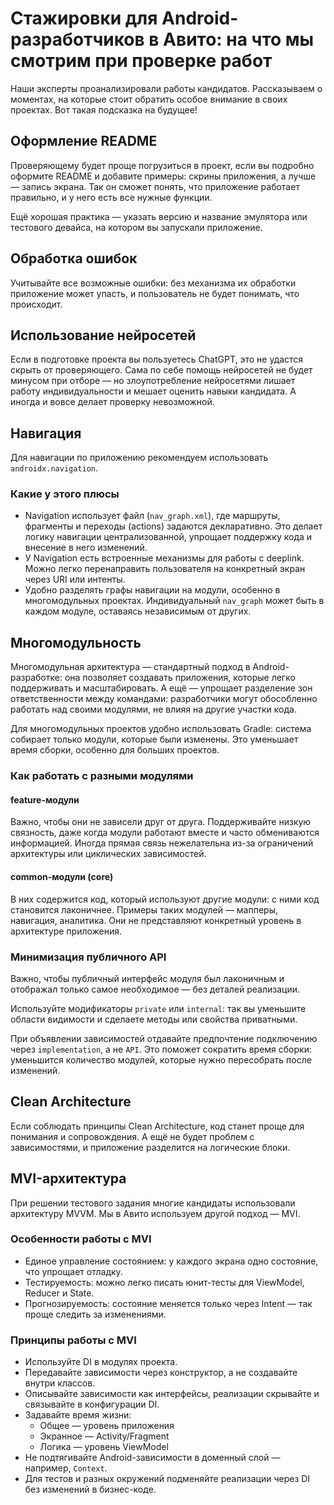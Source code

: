# Стажировки для Android-разработчиков в Авито: на что мы смотрим при проверке работ

Наши эксперты проанализировали работы кандидатов. Рассказываем о моментах, на которые стоит обратить особое внимание в своих проектах. Вот такая подсказка на будущее!

## Оформление README

Проверяющему будет проще погрузиться в проект, если вы подробно оформите README и добавите примеры: скрины приложения, а лучше — запись экрана. Так он сможет понять, что приложение работает правильно, и у него есть все нужные функции.

Ещё хорошая практика — указать версию и название эмулятора или тестового девайса, на котором вы запускали приложение.

## Обработка ошибок

Учитывайте все возможные ошибки: без механизма их обработки приложение может упасть, и пользователь не будет понимать, что происходит.

## Использование нейросетей

Если в подготовке проекта вы пользуетесь ChatGPT, это не удастся скрыть от проверяющего. Сама по себе помощь нейросетей не будет минусом при отборе — но злоупотребление нейросетями лишает работу индивидуальности и мешает оценить навыки кандидата. А иногда и вовсе делает проверку невозможной.

## Навигация

Для навигации по приложению рекомендуем использовать `androidx.navigation`.

### Какие у этого плюсы

- Navigation использует файл (`nav_graph.xml`), где маршруты, фрагменты и переходы (actions) задаются декларативно. Это делает логику навигации централизованной, упрощает поддержку кода и внесение в него изменений.
- У Navigation есть встроенные механизмы для работы с deeplink. Можно легко перенаправить пользователя на конкретный экран через URI или интенты.
- Удобно разделять графы навигации на модули, особенно в многомодульных проектах. Индивидуальный `nav_graph` может быть в каждом модуле, оставаясь независимым от других.

## Многомодульность

Многомодульная архитектура — стандартный подход в Android-разработке: она позволяет создавать приложения, которые легко поддерживать и масштабировать. А ещё — упрощает разделение зон ответственности между командами: разработчики могут обособленно работать над своими модулями, не влияя на другие участки кода.

Для многомодульных проектов удобно использовать Gradle: система собирает только модули, которые были изменены. Это уменьшает время сборки, особенно для больших проектов.

### Как работать с разными модулями

#### feature-модули

Важно, чтобы они не зависели друг от друга. Поддерживайте низкую связность, даже когда модули работают вместе и часто обмениваются информацией. Иногда прямая связь нежелательна из-за ограничений архитектуры или циклических зависимостей.

#### common-модули (core)

В них содержится код, который используют другие модули: с ними код становится лаконичнее. Примеры таких модулей — мапперы, навигация, аналитика. Они не представляют конкретный уровень в архитектуре приложения.

### Минимизация публичного API

Важно, чтобы публичный интерфейс модуля был лаконичным и отображал только самое необходимое — без деталей реализации.

Используйте модификаторы `private` или `internal`: так вы уменьшите области видимости и сделаете методы или свойства приватными.

При объявлении зависимостей отдавайте предпочтение подключению через `implementation`, а не `API`. Это поможет сократить время сборки: уменьшится количество модулей, которые нужно пересобрать после изменений.

## Clean Architecture

Если соблюдать принципы Clean Architecture, код станет проще для понимания и сопровождения. А ещё не будет проблем с зависимостями, и приложение разделится на логические блоки.

## MVI-архитектура

При решении тестового задания многие кандидаты использовали архитектуру MVVM. Мы в Авито используем другой подход — MVI.

### Особенности работы с MVI

- Единое управление состоянием: у каждого экрана одно состояние, что упрощает отладку.
- Тестируемость: можно легко писать юнит-тесты для ViewModel, Reducer и State.
- Прогнозируемость: состояние меняется только через Intent — так проще следить за изменениями.

### Принципы работы с MVI

- Используйте DI в модулях проекта.
- Передавайте зависимости через конструктор, а не создавайте внутри классов.
- Описывайте зависимости как интерфейсы, реализации скрывайте и связывайте в конфигурации DI.
- Задавайте время жизни:
  - Общее — уровень приложения
  - Экранное — Activity/Fragment
  - Логика — уровень ViewModel
- Не подтягивайте Android-зависимости в доменный слой — например, `Context`.
- Для тестов и разных окружений подменяйте реализации через DI без изменений в бизнес-коде.
